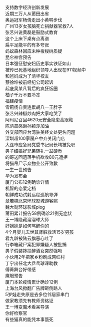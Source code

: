 支持数字经济创新发展  
近期三万人从莆田出省  
奥运冠军杨倩走出小黄鸭步伐  
广州13岁女孩脑死亡捐献器官救7人  
张艺兴说黄磊是鼓励式教育  
这个上床下桌有点离谱  
扁平足能平的有多夸张  
蚂蚁森林回应未种梭梭树质疑  
昆仑神宫预告  
日本强征慰安妇历史事实铁证如山  
被传已死基地组织领导人出现在911视频中  
和爸妈成为了清华校友  
蔡徐坤被前经纪公司起诉  
起底吴某凡背后的疯狂饭圈  
柚子千万不要冷冻  
福建疫情  
雪莉杨自责连累胡八一王胖子  
张艺兴辣椒炒肉把大家呛哭了  
阿玛尼召回4620元安全隐患高跟鞋  
陈清晨感谢孙颖莎加油  
外交部回应台湾驻美经文处更名问题  
深圳超100家房产中介关闭门店  
大连市应急局党委书记局长均被免职  
男子结婚好兄弟随礼一盆硬币  
的哥送回遗落手机欲收80元遭拒  
将猫吊尸示众物业公开致歉  
一生一世预告  
华为发布会  
厦门公布12例确诊详情  
机智的恋爱定档  
朝鲜成功试射远程巡航导弹  
章若楠北京环球影城游客照  
魏大勋环球影城plog  
莆田累计报告58例确诊21例无症状  
王一博隐藏溜溜球大师  
好姐妹是如何骂醒你的  
4个月婴儿去世其肾脏救活15岁男孩  
君九龄被陆云旗恶心吐了  
行李箱藏尸案犯罪嫌疑人被批捕  
男子假装搀扶醉酒女突然强吻  
小伙用2年把家乡粉刷成网红村  
丁宁出任北大乒乓球课助教  
傅菁舞台好带感  
鹰眼预告  
厦门本轮疫情累计确诊12例  
上海台风掀翻广告牌砸倒路人  
5岁娃走失原是去多位邻居家串门  
做家教须先有教师资格证  
王一博变魔术看呆导演  
你好检察官  
有些猫真的能凭本事饿死  
